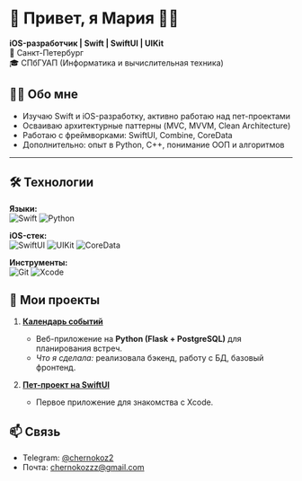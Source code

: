 # 👋 Привет, я Мария 🙋‍♀️

**iOS-разработчик | Swift | SwiftUI | UIKit**  
📍 Санкт-Петербург  
🎓 СПбГУАП (Информатика и вычислительная техника)

## 👩‍💻 Обо мне 

- Изучаю Swift и iOS-разработку, активно работаю над пет-проектами  
- Осваиваю архитектурные паттерны (MVC, MVVM, Clean Architecture)  
- Работаю с фреймворками: SwiftUI, Combine, CoreData  
- Дополнительно: опыт в Python, C++, понимание ООП и алгоритмов  

---

## 🛠 Технологии

**Языки:**  
<img src="https://img.shields.io/badge/Swift-FA7343?style=flat&logo=swift&logoColor=white" alt="Swift"> 
<img src="https://img.shields.io/badge/Python-3776AB?style=flat&logo=python&logoColor=white" alt="Python">

**iOS-стек:**  
<img src="https://img.shields.io/badge/SwiftUI-00ACEE?style=flat&logo=swift&logoColor=white" alt="SwiftUI">
<img src="https://img.shields.io/badge/UIKit-2396F3?style=flat" alt="UIKit">
<img src="https://img.shields.io/badge/CoreData-FF6D00?style=flat" alt="CoreData">

**Инструменты:**  
<img src="https://img.shields.io/badge/Git-F05032?style=flat&logo=git&logoColor=white" alt="Git">
<img src="https://img.shields.io/badge/Xcode-147EFB?style=flat&logo=xcode&logoColor=white" alt="Xcode">

## 📌 Мои проекты
1. **[Календарь событий](https://github.com/MariaChernokoz/timetable-course-project)**  
   - Веб-приложение на **Python (Flask + PostgreSQL)** для планирования встреч.  
   - *Что я сделала:* реализовала бэкенд, работу с БД, базовый фронтенд.

2. **[Пет-проект на SwiftUI](https://github.com/MariaChernokoz/Tic-Tac-Toe)**
   - Первое приложение для знакомства с Xcode.

## 📫 Связь
- Telegram: [@chernokoz2](https://t.me/chernokoz2)  
- Почта: chernokozzz@gmail.com

<!--[![Top Langs](https://github-readme-stats.vercel.app/api/top-langs/?username=MariaChernokoz&layout=compact&theme=radical)](https://github.com/anuraghazra/github-readme-stats)
![Stats](https://github-readme-stats.vercel.app/api?username=MariaChernokoz&show_icons=true&theme=radical)

**MariaChernokoz/MariaChernokoz** is a ✨ _special_ ✨ repository because its `README.md` (this file) appears on your GitHub profile.

Here are some ideas to get you started:

- 🔭 I’m currently working on ...
- 🌱 I’m currently learning ...
- 👯 I’m looking to collaborate on ...
- 🤔 I’m looking for help with ...
- 💬 Ask me about ...
- 📫 How to reach me: ...
- 😄 Pronouns: ...
- ⚡ Fun fact: ...
-->
